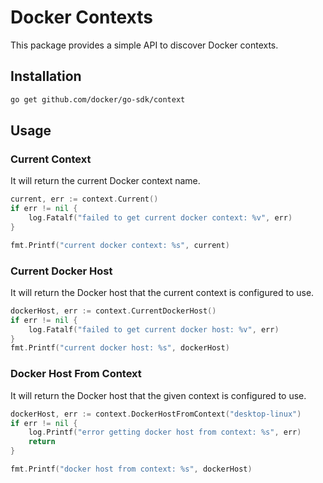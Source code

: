 # Docker Contexts

This package provides a simple API to discover Docker contexts.

## Installation

```bash
go get github.com/docker/go-sdk/context
```

## Usage

### Current Context

It will return the current Docker context name.

```go
current, err := context.Current()
if err != nil {
    log.Fatalf("failed to get current docker context: %v", err)
}

fmt.Printf("current docker context: %s", current)
```

### Current Docker Host

It will return the Docker host that the current context is configured to use.

```go
dockerHost, err := context.CurrentDockerHost()
if err != nil {
    log.Fatalf("failed to get current docker host: %v", err)
}
fmt.Printf("current docker host: %s", dockerHost)
```

### Docker Host From Context

It will return the Docker host that the given context is configured to use.

```go
dockerHost, err := context.DockerHostFromContext("desktop-linux")
if err != nil {
    log.Printf("error getting docker host from context: %s", err)
    return
}

fmt.Printf("docker host from context: %s", dockerHost)
```
